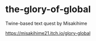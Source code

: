 # the-glory-of-global

Twine-based text quest by Misakihime

https://misakihime21.itch.io/glory-global